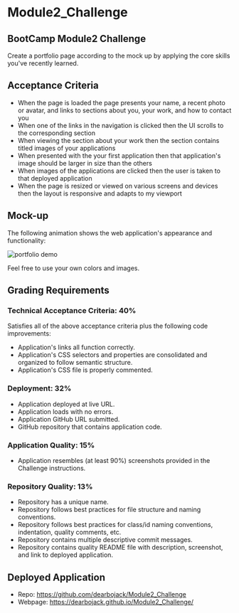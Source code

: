 # Module2_Challenge
## BootCamp Module2 Challenge

Create a portfolio page according to the mock up by applying the core skills you've recently learned.

## Acceptance Criteria

* When the page is loaded the page presents your name, a recent photo or avatar, and links to sections about you, your work, and how to contact you
* When one of the links in the navigation is clicked then the UI scrolls to the corresponding section
* When viewing the section about your work then the section contains titled images of your applications
* When presented with the your first application then that application's image should be larger in size than the others
* When images of the applications are clicked then the user is taken to that deployed application
* When the page is resized or viewed on various screens and devices then the layout is responsive and adapts to my viewport

## Mock-up

The following animation shows the web application's appearance and functionality:

![portfolio demo](./images/01-css-challenge-demo.gif)

Feel free to use your own colors and images.

## Grading Requirements

### Technical Acceptance Criteria: 40%
Satisfies all of the above acceptance criteria plus the following code improvements:

- Application's links all function correctly.
- Application's CSS selectors and properties are consolidated and organized to follow semantic structure.
- Application's CSS file is properly commented.

### Deployment: 32%
- Application deployed at live URL.
- Application loads with no errors.
- Application GitHub URL submitted.
- GitHub repository that contains application code.

### Application Quality: 15%
- Application resembles (at least 90%) screenshots provided in the Challenge instructions.

### Repository Quality: 13%
- Repository has a unique name.
- Repository follows best practices for file structure and naming conventions.
- Repository follows best practices for class/id naming conventions, indentation, quality comments, etc.
- Repository contains multiple descriptive commit messages.
- Repository contains quality README file with description, screenshot, and link to deployed application.

## Deployed Application

- Repo: https://github.com/dearbojack/Module2_Challenge
- Webpage: https://dearbojack.github.io/Module2_Challenge/